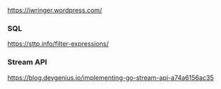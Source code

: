 https://iwringer.wordpress.com/   
### SQL
https://sttp.info/filter-expressions/   

### Stream API
https://blog.devgenius.io/implementing-go-stream-api-a74a6156ac35
